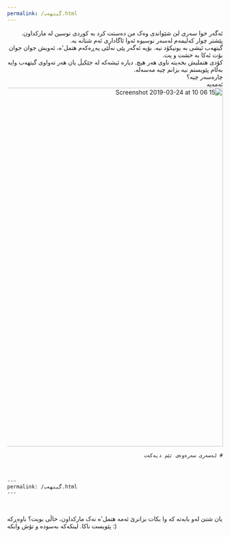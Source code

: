 ```yaml
---
permalink: /گیتهەب.html
---
```

<div dir="rtl">
ئەگەر خوا سەری لێ شێواندی وەک من دەستت کرد بە کوردی نوسین لە مارکداون. پێشتر چوار کەلیمەم لەسەر نوسیوە ئەوا ئاگاداری ئەم شتانە بە.
<br/>
گیتهەب ئیشی بە یونیکۆد نیە. بۆیە ئەگەر پێی نەڵێی پەڕەکەم هتمل'ە، ئەویش جوان جوان بۆت ئەکا بە خشت و پت.
<br/>
کۆدی هتملیش بخەیتە ناوی هەر هیچ. دیارە ئیشەکە لە جێکیڵ یان هەر تەواوی گیتهەب وایە بەڵام پێویستم نیە بزانم چیە مەسەلە.
<br/>
چارەسەر چیە؟
<br/>
ئەمەیە
<img width="837" alt="Screenshot 2019-03-24 at 10 06 15" src="https://user-images.githubusercontent.com/408568/54877883-7fb30400-4e1c-11e9-9855-2c63bdf2af50.png">
<br/>

```{md}
# لەسەری سەرەوەی ئێم دیەکەت
```
<br/>

<div dir="ltr">

```{md}
---
permalink: /گیتهەب.html
---
```
<br/>

یان شتێ لەو بابەتە کە وا بکات بزانرێ ئەمە هتمل'ە نەک مارکداون، حاڵی بویت؟ باوەڕکە پێویست ناکا. لینکەکە بەسودە و تۆش وابکە :)
</div>
</div>